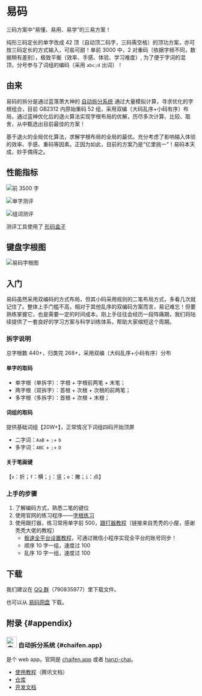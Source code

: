 <script setup>

</script>
# 易码
三码方案中“易懂、易用、易学”的三易方案！

纯形三码定长的单字改成 42 顶〔自动顶二码字，三码需空格〕的顶功方案，亦可按三码定长的方式输入，可盐可甜！单前 3000 中，2 对重码〔依据字频不同，数据稍有差别〕，极致平衡〔效率、手感、体验、学习难度〕,
为了便于字词的混顶，分号参与了词组的编码〔采用 `abc;d` 出词〕！

## 由来
易码的拆分是通过蓝落萧大神的 [自动拆分系统](https://chaifen.app) 通过大量模拟计算，寻求优化的字根组合，目前 GB2312 内原始重码 52
组，采用双编〔大码乱序+小码有序〕布局，通过蓝神优化后的退火算法实现字根布局的优解，历尽多次计算、比较、取舍，从中甄选出目前最佳的方案！

基于退火的全局优化算法，求解字根布局的全局的最优。充分考虑了影响输入体验的效率、手感、重码等因素。正因为如此，目前的方案乃是“亿里挑一”！易码本天成，妙手偶得之。

## 性能指标

![前 3500 字](/easy-code/common_len.webp)

![单字测评](/easy-code/eval_zi.webp)

![组词测评](/easy-code/eval_ci.webp)

测评工具使用了 [形码盒子](https://yb6b.github.io)

## 键盘字根图
![易码字根图](/easy-code/kbd.webp)

## 入门
易码虽然采用双编码的方式布局，但其小码采用规则的二笔布局方式，多看几次就记住了。整体上手门槛不高，相对于其他乱序的双编码方案而言，易记难忘！但要熟练掌握它，也是需要一定的时间成本。刚上手往往会经历一段阵痛期，我们将陆续提供了一套良好的学习方案与科学训练体系，帮助大家缩短这个周期。

### 拆字说明

总字根数 440+，归类完 268+，采用双编〔大码乱序+小码有序〕分布

#### 单字的取码
- 单字根（单拆字）：字根 + 字根前两笔 + 末笔；
- 两字根（双拆字）：首根 + 次根 + 次根的前两笔；
- 多字根（多拆字）：首根 + 次根 + 末根；

#### 词组的取码
提供基础词组【20W+】，正常情况下词组四码开始顶屏
- 二字词：`AaB` + `;`+ `b`
- 多字词：`ABC` + `;`+ `D`

#### 关于笔画键
【`v`：折；`f`：横；`j`：竖；`e`：撇；`i`：点】

### 上手的步骤
1. 了解编码方式，熟悉二笔的键位
2. 使用官网的练习程序——[字根练习](/easy-code/gen)
3. 使用跟打器，练习常用单字前 500，[跟打器教程](https://publish.obsidian.md/csj-obsidian/1+-+Archives/Input+Method/%E8%B7%9F%E6%89%93%E5%99%A8)〔链接来自秃秃的小屋，感谢秃秃大佬的教程〕
    - [极速全平台设置教程](https://www.remnote.com/a/65f00aab3e7a848770ea425e)，可通过微信小程序实现全平台的账号同步！
    - 顺序 10 字一组，速度过 100
    - 乱序 10 字一组，速度过 100

## 下载
我们建议在 [ QQ 群](https://jq.qq.com/?_wv=1027&k=5V71KdOJ)（790835977）里下载文件。

也可以从 [易码网盘](http://yima.ysepan.com/) 下载。

## 附录 {#appendix}

### <img src="https://chaifen.app/icon.webp" alt="自动拆分系统图标" width="28" style="display:inline" /> 自动拆分系统 {#chaifen.app}

是个 web app。官网是 [chaifen.app](https://chaifen.app) 或者 [hanzi-chai](https://hanzi-chai.github.io)。

- [使用教程](https://docs.qq.com/doc/DZXZ2bXhISmh3dk1E)（腾讯文档）
- [仓库](https://github.com/hanzi-chai/hanzi-chai.github.io)
- [开发文档](https://docs.chaifen.app/)
